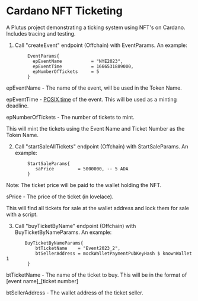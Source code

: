 # Cardano NFT Ticketing

A Plutus project demonstrating a ticking system using NFT's on Cardano.
Includes tracing and testing.

1. Call "createEvent" endpoint (Offchain) with EventParams.
    An example: 
    
```
        EventParams{ 
          epEventName           = "NYE2023",
          epEventTime           = 1666531889000,
          epNumberOfTickets     = 5
        }
```
    
epEventName - The name of the event, will be used in the Token Name.

epEventTime - [POSIX time](https://www.epochconverter.com/) of the event. This will be used as a minting deadline.

epNumberOfTickets - The number of tickets to mint.

This will mint the tickets using the Event Name and Ticket Number as the Token Name.

2. Call "startSaleAllTickets" endpoint (Offchain) with StartSaleParams.
An example:    
        
```
        StartSaleParams{
           saPrice         = 5000000, -- 5 ADA
        }
 ```
        
Note: The ticket price will be paid to the wallet holding the NFT.

sPrice - The price of the ticket (in lovelace).

This will find all tickets for sale at the wallet address and lock them for sale with a script.

3. Call "buyTicketByName" endpoint (Offchain) with BuyTicketByNameParams.
An example:
```    
       BuyTicketByNameParams{
           btTicketName    = "Event2023_2",
           btSellerAddress = mockWalletPaymentPubKeyHash $ knownWallet 1
        }
``` 
btTicketName - The name of the ticket to buy. This will be in the format of [event name]_[ticket number]

btSellerAddress - The wallet address of the ticket seller.